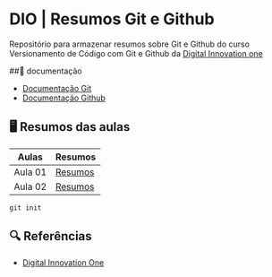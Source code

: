 # DIO | Resumos Git e Github

Repositório para armazenar resumos sobre Git e Github do curso Versionamento de Código com Git e Github da [Digital Innovation one](http://www.dio.me)

##📕 documentação
- [Documentação Git](http://git-scm.com/doc)
- [Documentação Github](http://docs.github.com)

## 🖥️ Resumos das aulas

| Aulas | Resumos |
|------|------|
| Aula 01 | [Resumos](https://web.dio.me/course/versionamento-de-codigo-com-git-e-github/learning/599dd3dd-d189-474f-a55c-22f37b4472da?autoplay=1&back=%2Ftrack%2Fsuzano-python-developer&moduleId=undefined&tab=undefined)
| Aula 02 | [Resumos](https://web.dio.me/course/versionamento-de-codigo-com-git-e-github/learning/599dd3dd-d189-474f-a55c-22f37b4472da?autoplay=1&back=%2Ftrack%2Fsuzano-python-developer&moduleId=undefined&tab=undefined)

```
git init 
```
## 🔍 Referências
- [Digital Innovation One](https://www.dio.me/)